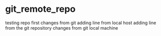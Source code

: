 # git_remote_repo
testing repo
first changes from git
adding line from local host
adding line from the git repository 
changes from git local machine
